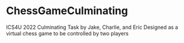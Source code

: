 # ChessGameCulminating
ICS4U 2022 Culminating Task by Jake, Charlie, and Eric
Designed as a virtual chess game to be controlled by two players

